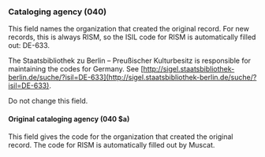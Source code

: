 ### Cataloging agency (040)

This field names the organization that created the original record. For new records, this is always RISM, so the ISIL code for RISM is automatically filled out: DE-633.

The Staatsbibliothek zu Berlin – Preußischer Kulturbesitz is responsible for maintaining the codes for Germany. See [http://sigel.staatsbibliothek-berlin.de/suche/?isil=DE-633](http://sigel.staatsbibliothek-berlin.de/suche/?isil=DE-633).

Do not change this field.

#### Original cataloging agency (040 $a)

This field gives the code for the organization that created the original record. The code for RISM is automatically filled out by Muscat.
